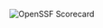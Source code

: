 ![OpenSSF Scorecard](https://api.securityscorecards.dev/projects/github.com/tannerlang/COP3003FinalProject/badge)
